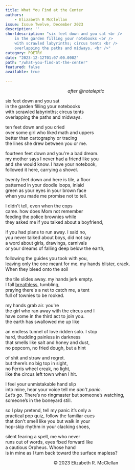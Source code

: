 ```yaml
---
title: What You Find at the Center
authors:
    - Elizabeth R McClellan
issue: Issue Twelve, December 2023
description: ''
shortdescription: "six feet down and you sat <br />
    in the garden filling your notebooks <br /> 
    with scrawled labyrinths; circus tents <br /> 
    overlapping the paths and midways. <br />"
category: POETRY
date: "2023-12-12T01:07:00.000Z"
path: "/what-you-find-at-the-center"
featured: false
available: true

---
```


<p style="text-align: center;"><em> after @notaleptic</em> </p>

six feet down and you sat <br />
in the garden filling your notebooks <br /> 
with scrawled labyrinths; circus tents <br /> 
overlapping the paths and midways. <br />

ten feet down and you cried <br />
over some girl who liked math and uppers <br /> 
better than cartography or tracing <br /> 
the lines she drew between you or me. <br />

fourteen feet down and you're a bad dream. <br />
my mother says I never had a friend like you <br />
and she would know.  I have your notebook, <br />
followed it here, carrying a shovel. <br />

twenty feet down and here is tile, a floor <br /> 
patterned in your doodle loops, inlaid <br />
green as your eyes in your brown face <br /> 
when you made me promise not to tell. <br /> 

I didn't tell, even when the cops <br />
came. how does Mom not remember <br /> 
feeding the police brownies while <br />
they asked me if you talked about a boyfriend, <br />

if you had plans to run away. I said no, <br />
you never talked about boys, did not say <br />
a word about girls, drawings, carnivals <br />
or your dreams of falling deep below the earth, <br />

following the guides you took with you, <br />
leaving only the one meant for me. my hands blister, crack. <br />
When they bleed onto the soil <br />

the tile slides away. my hands jerk empty. <br />
I fall <u>breathless</u>, tumbling, <br />
praying there's a net to catch me, a tent <br />
full of townies to be rooked. <br />

my hands grab air. you're <br />
the girl who ran away with the circus and I <br />
have come in the third act to join you. <br /> 
the earth has swallowed me up like <br />

an endless tunnel of love ridden solo.  I stop <br /> 
hard, thudding painless in darkness <br /> 
that smells like salt and honey and dust, <br />
no popcorn, no fried dough, but a hint <br />

of shit and straw and regret. <br />
but there’s no big top in sight, <br />
no Ferris wheel creak, no light, <br />
like the circus left town when I hit. <br />

I feel your unmistakable hand slip <br />
into mine, hear your voice tell me <em>don’t panic</em>. <br />
<em>Let’s go</em>. There’s no ringmaster but someone’s watching, <br />
someone’s in the boneyard still. <br /> 

so I play pretend, tell my panic it’s only a <br />
practical pop quiz, follow the familiar cues <br />
that don't smell like you but walk in your <br /> 
hop-skip rhythm in your clacking shoes, <br />

silent fearing a spell, me who never <br />
runs out of words, eyes fixed forward like <br />
a cautious Orpheus. Whose hand <br /> 
is in mine as I turn back toward the surface mapless? <br />



<p style="text-align: center;">© 2023 Elizabeth R. McClellan</p>

